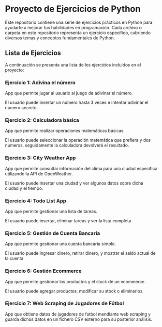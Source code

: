# Proyecto de Ejercicios de Python

Este repositorio contiene una serie de ejercicios prácticos en Python para ayudarte a mejorar tus habilidades en programación. Cada archivo o carpeta en este repositorio representa un ejercicio específico, cubriendo diversos temas y conceptos fundamentales de Python.

## Lista de Ejercicios

A continuación se presenta una lista de los ejercicios incluidos en el proyecto:

### Ejercicio 1: **Adivina el número**

App que permite jugar al usuario al juego de adivinar el número.

El usuario puede insertar un número hasta 3 veces e intentar adivinar el número secreto.

### Ejercicio 2: **Calculadora básica**

App que permite realizar operaciones matemáticas básicas.

El usuario puede seleccionar la operación matemática que prefiera y dos números, seguidamente la calculadora devolverá el resultado.

### Ejercicio 3: **City Weather App**

App que permite consultar información del clima para una ciudad específica utilizando la API de OpenWeather.

El usuario puede insertar una ciudad y ver algunos datos sobre dicha ciudad y el tiempo.

### Ejercicio 4: **Todo List App**

App que permite gestionar una lista de tareas.

El usuario puede insertar, eliminar tareas y ver la lista completa

### Ejercicio 5: **Gestión de Cuenta Bancaria**

App que permite gestionar una cuenta bancaria simple.

El usuario puede ingresar dinero, retirar dinero, y mostrar el saldo actual de la cuenta.

### Ejercicio 6: **Gestión Ecommerce**

App que permite gestionar los productos y el stock de un ecommerce.

El usuario puede agregar productos, modificar su stock o eliminarlos.

### Ejercicio 7: **Web Scraping de Jugadores de Fútbol**

App que obtiene datos de jugadores de futbol mendiante web scraping y guarda dichos datos en un fichero CSV externo para su posterior análisis.
